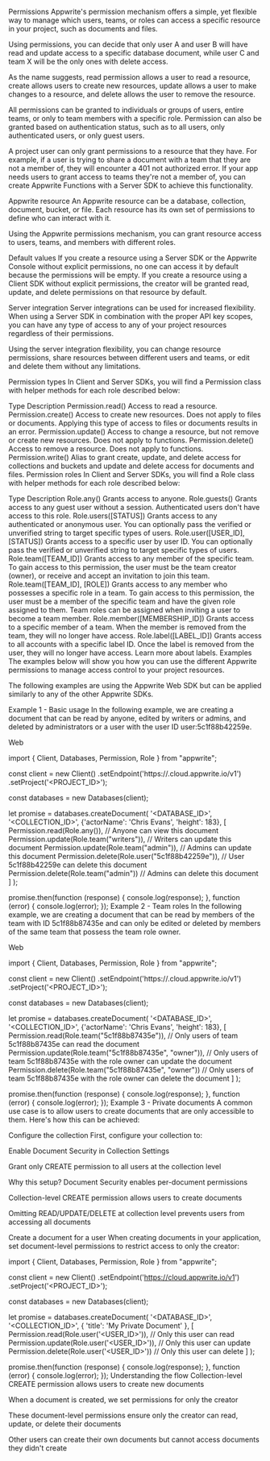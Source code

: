 Permissions
Appwrite's permission mechanism offers a simple, yet flexible way to manage which users, teams, or roles can access a specific resource in your project, such as documents and files.

Using permissions, you can decide that only user A and user B will have read and update access to a specific database document, while user C and team X will be the only ones with delete access.

As the name suggests, read permission allows a user to read a resource, create allows users to create new resources, update allows a user to make changes to a resource, and delete allows the user to remove the resource.

All permissions can be granted to individuals or groups of users, entire teams, or only to team members with a specific role. Permission can also be granted based on authentication status, such as to all users, only authenticated users, or only guest users.

A project user can only grant permissions to a resource that they have. For example, if a user is trying to share a document with a team that they are not a member of, they will encounter a 401 not authorized error. If your app needs users to grant access to teams they're not a member of, you can create Appwrite Functions with a Server SDK to achieve this functionality.

Appwrite resource
An Appwrite resource can be a database, collection, document, bucket, or file. Each resource has its own set of permissions to define who can interact with it.

Using the Appwrite permissions mechanism, you can grant resource access to users, teams, and members with different roles.

Default values
If you create a resource using a Server SDK or the Appwrite Console without explicit permissions, no one can access it by default because the permissions will be empty. If you create a resource using a Client SDK without explicit permissions, the creator will be granted read, update, and delete permissions on that resource by default.

Server integration
Server integrations can be used for increased flexibility. When using a Server SDK in combination with the proper API key scopes, you can have any type of access to any of your project resources regardless of their permissions.

Using the server integration flexibility, you can change resource permissions, share resources between different users and teams, or edit and delete them without any limitations.

Permission types
In Client and Server SDKs, you will find a Permission class with helper methods for each role described below:

Type	Description
Permission.read()	Access to read a resource.
Permission.create()	Access to create new resources. Does not apply to files or documents. Applying this type of access to files or documents results in an error.
Permission.update()	Access to change a resource, but not remove or create new resources. Does not apply to functions.
Permission.delete()	Access to remove a resource. Does not apply to functions.
Permission.write()	Alias to grant create, update, and delete access for collections and buckets and update and delete access for documents and files.
Permission roles
In Client and Server SDKs, you will find a Role class with helper methods for each role described below:

Type	Description
Role.any()	Grants access to anyone.
Role.guests()	Grants access to any guest user without a session. Authenticated users don't have access to this role.
Role.users([STATUS])	Grants access to any authenticated or anonymous user. You can optionally pass the verified or unverified string to target specific types of users.
Role.user([USER_ID], [STATUS])	Grants access to a specific user by user ID. You can optionally pass the verified or unverified string to target specific types of users.
Role.team([TEAM_ID])	Grants access to any member of the specific team. To gain access to this permission, the user must be the team creator (owner), or receive and accept an invitation to join this team.
Role.team([TEAM_ID], [ROLE])	Grants access to any member who possesses a specific role in a team. To gain access to this permission, the user must be a member of the specific team and have the given role assigned to them. Team roles can be assigned when inviting a user to become a team member.
Role.member([MEMBERSHIP_ID])	Grants access to a specific member of a team. When the member is removed from the team, they will no longer have access.
Role.label([LABEL_ID])	Grants access to all accounts with a specific label ID. Once the label is removed from the user, they will no longer have access. Learn more about labels.
Examples
The examples below will show you how you can use the different Appwrite permissions to manage access control to your project resources.

The following examples are using the Appwrite Web SDK but can be applied similarly to any of the other Appwrite SDKs.

Example 1 - Basic usage
In the following example, we are creating a document that can be read by anyone, edited by writers or admins, and deleted by administrators or a user with the user ID user:5c1f88b42259e.

Web

import { Client, Databases, Permission, Role } from "appwrite";

const client = new Client()
    .setEndpoint('https://<REGION>.cloud.appwrite.io/v1')
    .setProject('<PROJECT_ID>');

const databases = new Databases(client);

let promise = databases.createDocument(
    '<DATABASE_ID>',
    '<COLLECTION_ID>',
    {'actorName': 'Chris Evans', 'height': 183},
    [
        Permission.read(Role.any()),                  // Anyone can view this document
        Permission.update(Role.team("writers")),      // Writers can update this document
        Permission.update(Role.team("admin")),        // Admins can update this document
        Permission.delete(Role.user("5c1f88b42259e")), // User 5c1f88b42259e can delete this document
        Permission.delete(Role.team("admin"))          // Admins can delete this document
    ]
);

promise.then(function (response) {
    console.log(response);
}, function (error) {
    console.log(error);
});
Example 2 - Team roles
In the following example, we are creating a document that can be read by members of the team with ID 5c1f88b87435e and can only be edited or deleted by members of the same team that possess the team role owner.

Web

import { Client, Databases, Permission, Role } from "appwrite";

const client = new Client()
    .setEndpoint('https://<REGION>.cloud.appwrite.io/v1')
    .setProject('<PROJECT_ID>');

const databases = new Databases(client);

let promise = databases.createDocument(
    '<DATABASE_ID>',
    '<COLLECTION_ID>',
    {'actorName': 'Chris Evans', 'height': 183},
    [
        Permission.read(Role.team("5c1f88b87435e")),             // Only users of team 5c1f88b87435e can read the document
        Permission.update(Role.team("5c1f88b87435e", "owner")), // Only users of team 5c1f88b87435e with the role owner can update the document
        Permission.delete(Role.team("5c1f88b87435e", "owner"))  // Only users of team 5c1f88b87435e with the role owner can delete the document
    ]
);

promise.then(function (response) {
    console.log(response);
}, function (error) {
    console.log(error);
});
Example 3 - Private documents
A common use case is to allow users to create documents that are only accessible to them. Here's how this can be achieved:

Configure the collection
First, configure your collection to:

Enable Document Security in Collection Settings

Grant only CREATE permission to all users at the collection level

Why this setup?
Document Security enables per-document permissions

Collection-level CREATE permission allows users to create documents

Omitting READ/UPDATE/DELETE at collection level prevents users from accessing all documents

Create a document for a user
When creating documents in your application, set document-level permissions to restrict access to only the creator:


import { Client, Databases, Permission, Role } from "appwrite";

const client = new Client()
    .setEndpoint('https://cloud.appwrite.io/v1')
    .setProject('<PROJECT_ID>');

const databases = new Databases(client);

let promise = databases.createDocument(
    '<DATABASE_ID>',
    '<COLLECTION_ID>',
    { 'title': 'My Private Document' },
    [
        Permission.read(Role.user('<USER_ID>')),    // Only this user can read
        Permission.update(Role.user('<USER_ID>')),  // Only this user can update
        Permission.delete(Role.user('<USER_ID>'))   // Only this user can delete
    ]
);

promise.then(function (response) {
    console.log(response);
}, function (error) {
    console.log(error);
});
Understanding the flow
Collection-level CREATE permission allows users to create new documents

When a document is created, we set permissions for only the creator

These document-level permissions ensure only the creator can read, update, or delete their documents

Other users can create their own documents but cannot access documents they didn't create